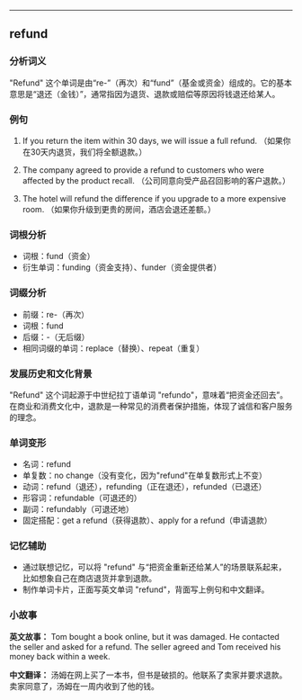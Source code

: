 
---------------
## refund
### 分析词义
"Refund" 这个单词是由“re-”（再次）和“fund”（基金或资金）组成的。它的基本意思是“退还（金钱）”，通常指因为退货、退款或赔偿等原因将钱退还给某人。

### 例句
1. If you return the item within 30 days, we will issue a full refund.
   （如果你在30天内退货，我们将全额退款。）
   
2. The company agreed to provide a refund to customers who were affected by the product recall.
   （公司同意向受产品召回影响的客户退款。）
   
3. The hotel will refund the difference if you upgrade to a more expensive room.
   （如果你升级到更贵的房间，酒店会退还差额。）

### 词根分析
- 词根：fund（资金）
- 衍生单词：funding（资金支持）、funder（资金提供者）

### 词缀分析
- 前缀：re-（再次）
- 词根：fund
- 后缀：-（无后缀）
- 相同词缀的单词：replace（替换）、repeat（重复）

### 发展历史和文化背景
"Refund" 这个词起源于中世纪拉丁语单词 "refundo"，意味着“把资金还回去”。在商业和消费文化中，退款是一种常见的消费者保护措施，体现了诚信和客户服务的理念。

### 单词变形
- 名词：refund
- 单复数：no change（没有变化，因为"refund"在单复数形式上不变）
- 动词：refund（退还），refunding（正在退还），refunded（已退还）
- 形容词：refundable（可退还的）
- 副词：refundably（可退还地）
- 固定搭配：get a refund（获得退款）、apply for a refund（申请退款）

### 记忆辅助
- 通过联想记忆，可以将 "refund" 与“把资金重新还给某人”的场景联系起来，比如想象自己在商店退货并拿到退款。
- 制作单词卡片，正面写英文单词 "refund"，背面写上例句和中文翻译。

### 小故事
**英文故事：**
Tom bought a book online, but it was damaged. He contacted the seller and asked for a refund. The seller agreed and Tom received his money back within a week.

**中文翻译：**
汤姆在网上买了一本书，但书是破损的。他联系了卖家并要求退款。卖家同意了，汤姆在一周内收到了他的钱。

